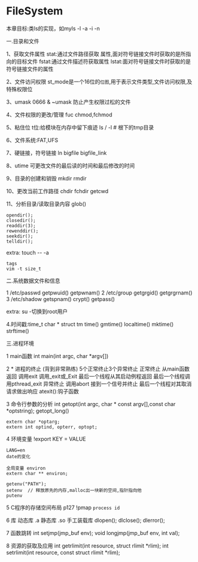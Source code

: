 # FileSystem

本章目标:类ls的实现，如myls -l -a -i -n 

一.目录和文件

1、获取文件属性
    stat:通过文件路径获取 属性,面对符号链接文件时获取的是所指向的目标文件
    fstat:通过文件描述符获取属性
    lstat:面对符号链接文件时获取的是符号链接文件的属性

2、文件访问权限
    st_mode是一个16位的`位图`,用于表示文件类型,文件访问权限,及特殊权限位

3、umask
    0666 & ~umask
    防止产生权限过松的文件

4、文件权限的更改/管理
    fuc
        chmod,fchmod

5、粘住位
    t位:给模块在内存中留下痕迹
    ls / -l  # 根下的tmp目录

6、文件系统:FAT,UFS

7、硬链接，符号链接
    ln bigfile bigfile_link
    

8、utime
    可更改文件的最后读的时间和最后修改的时间

9、目录的创建和销毁
    mkdir
    rmdir

10、更改当前工作路径
    chdir
    fchdir
    getcwd

11、分析目录/读取目录内容
    glob()


    opendir();
    closedir();
    readdir(3);
    rewenddir();
    seekdir();
    telldir();


extra:
    touch -- -a

    tags
    vim -t size_t

二.系统数据文件和信息

1 /etc/passwd
	getpwuid()
	getpwnam()
2 /etc/group
	getgrgid()
	getgrgrnam()
3 /etc/shadow
	getspnam()
	crypt()
	getpass()

extra:
    su -切换到root用户

4.时间戳:time_t     char *      struct tm
    time()
    gmtime()
    localtime()
    mktime()
    strftime()

三.进程环境

1 main函数
    int main(int argc, char *argv[])

2 * 进程的终止 (背到非常熟练)
	5个正常终止3个异常终止
	正常终止
		从main函数返回
		调用exit
		调用_exit或_Exit
		最后一个线程从其启动例程返回
        最后一个线程调用pthread_exit
	异常终止
		调用abort
		接到一个信号并终止
		最后一个线程对其取消请求做出响应
	atexit():钩子函数

3 命令行参数的分析
	int getopt(int argc, char * const argv[],const char *optstring);
	getopt_long()

    extern char *optarg;
    extern int optind, opterr, optopt;

4 环境变量
    !export
    KEY = VALUE

    LANG=en
    date的变化

    全局变量 environ
    extern char ** environ;

    getenv("PATH");
    setenv  // 释放原先的内存,malloc出一块新的空间,指针指向他
    putenv

5 C程序的存储空间布局
    p127
    !pmap `process id`

6 库
    动态库 .a
    静态库 .so
    手工装载库
    dlopen();
    dlclose();
    dlerror();


7 函数跳转
    int setjmp(jmp_buf env);
    void longjmp(jmp_buf env, int val);


8 资源的获取及应用
    int getrlimit(int resource, struct rlimit *rlim);
    int setrlimit(int resource, const struct rlimit *rlim);




